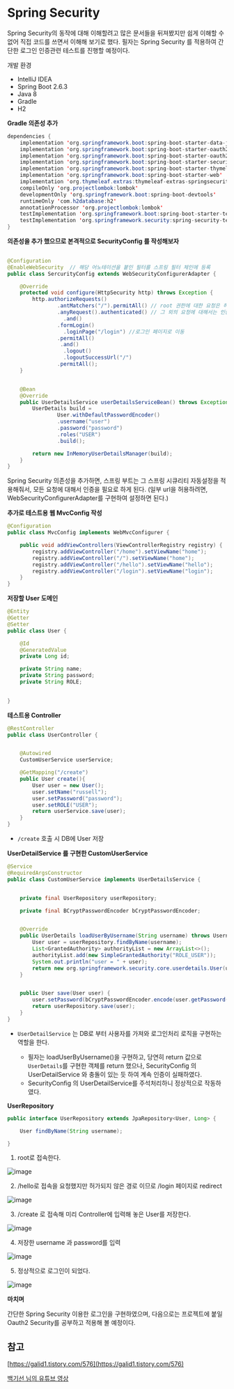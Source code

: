 # Spring Security

Spring Security의 동작에 대해 이해할려고 많은 문서들을 뒤져봤지만 쉽게 이해할 수 없어 직접 코드를 쓰면서 이해해 보기로 했다. 필자는 Spring Security 를 적용하여 간단한 로그인 인증관련 테스트를 진행할 예정이다.

개발 환경

  - IntelliJ IDEA
  - Spring Boot 2.6.3
  - Java 8
  - Gradle
  - H2

__Gradle 의존성 추가__

~~~java
dependencies {
    implementation 'org.springframework.boot:spring-boot-starter-data-jpa'
    implementation 'org.springframework.boot:spring-boot-starter-oauth2-client'
    implementation 'org.springframework.boot:spring-boot-starter-oauth2-resource-server'
    implementation 'org.springframework.boot:spring-boot-starter-security'
    implementation 'org.springframework.boot:spring-boot-starter-thymeleaf'
    implementation 'org.springframework.boot:spring-boot-starter-web'
    implementation 'org.thymeleaf.extras:thymeleaf-extras-springsecurity5'
    compileOnly 'org.projectlombok:lombok'
    developmentOnly 'org.springframework.boot:spring-boot-devtools'
    runtimeOnly 'com.h2database:h2'
    annotationProcessor 'org.projectlombok:lombok'
    testImplementation 'org.springframework.boot:spring-boot-starter-test'
    testImplementation 'org.springframework.security:spring-security-test'
}

~~~


__의존성을 추가 했으므로 본격적으로 SecurityConfig 를 작성해보자__

~~~java
  
@Configuration
@EnableWebSecurity  // 해당 어노테이션을 붙인 필터를 스프링 필터 체인에 등록
public class SercurityConfig extends WebSecurityConfigurerAdapter {

    @Override
    protected void configure(HttpSecurity http) throws Exception {
        http.authorizeRequests()
                .antMatchers("/").permitAll() // root 권한에 대한 요청은 허용한다.
                .anyRequest().authenticated() // 그 외의 요청에 대해서는 인증이 필요하다.
                  .and()
                .formLogin()
                  .loginPage("/login") //로그인 페이지로 이동
                .permitAll()
                 .and()
                  .logout()
                  .logoutSuccessUrl("/")
                .permitAll();
    }


    @Bean
    @Override
    public UserDetailsService userDetailsServiceBean() throws Exception {
        UserDetails build =
                User.withDefaultPasswordEncoder()
                .username("user")
                .password("password")
                .roles("USER")
                .build();

        return new InMemoryUserDetailsManager(build);
    }
}

~~~

Spring Security 의존성을 추가하면, 스프링 부트는 그 스프링 시큐리티 자동설정을 적용해줘서, 모든 요청에 대해서 인증을 필요로 하게 된다.
(일부 url을 허용하려면, WebSecurityConfigurerAdapter를 구현하여 설정하면 된다.)

__추가로 테스트용 웹 MvcConfig 작성__

~~~java
@Configuration
public class MvcConfig implements WebMvcConfigurer {

    public void addViewControllers(ViewControllerRegistry registry) {
        registry.addViewController("/home").setViewName("home");
        registry.addViewController("/").setViewName("home");
        registry.addViewController("/hello").setViewName("hello");
        registry.addViewController("/login").setViewName("login");
    }
}
~~~


__저장할 User 도메인__

~~~java
@Entity
@Getter
@Setter
public class User {

    @Id
    @GeneratedValue
    private Long id;

    private String name;
    private String password;
    private String ROLE;
    

}
~~~

__테스트용 Controller__
~~~java
@RestController
public class UserController {


    @Autowired
    CustomUserService userService;

    @GetMapping("/create")
    public User create(){
        User user = new User();
        user.setName("russell");
        user.setPassword("password");
        user.setROLE("USER");
        return userService.save(user);
    }
}
~~~
- `/create` 호출 시 DB에 User 저장

__UserDetailService 를 구현한 CustomUserService__

~~~java
@Service
@RequiredArgsConstructor
public class CustomUserService implements UserDetailsService {


    private final UserRepository userRepository;

    private final BCryptPasswordEncoder bCryptPasswordEncoder;


    @Override
    public UserDetails loadUserByUsername(String username) throws UsernameNotFoundException {
        User user = userRepository.findByName(username);
        List<GrantedAuthority> authorityList = new ArrayList<>();
        authorityList.add(new SimpleGrantedAuthority("ROLE_USER"));
        System.out.println("user = " + user);
        return new org.springframework.security.core.userdetails.User(user.getName(),user.getPassword(), authorityList); // User에 해당하는 Model에 UserDetails 구현하여 SpringSecurity 가 이해할 수 있는 형태의 User로 만들어 주어야 한다.
    }


    public User save(User user) {
        user.setPassword(bCryptPasswordEncoder.encode(user.getPassword()));
        return userRepository.save(user);
    }
}
~~~

- `UserDetailService` 는 DB로 부터 사용자를 가져와 로그인처리 로직을 구현하는 역할을 한다.
  
  - 필자는 loadUserByUsername()을 구현하고, 당연히 return 값으로 `UserDetails`를 구현한 객체를 return 했으나, SecurityConfig 의 UserDetailService 와 충돌이 있는 듯 하여 계속 인증이 실패하였다.
  - SecurityConfig 의 UserDetailService를 주석처리하니 정상적으로 작동하였다.

__UserRepository__
~~~java
public interface UserRepository extends JpaRepository<User, Long> {

    User findByName(String username);

}
~~~

1. root로 접속한다.

![image](https://user-images.githubusercontent.com/79154652/154649150-cbe4b941-c3d4-46ee-a803-f9ddebeaf55e.png)

2. /hello로 접속을 요청했지만 허가되지 않은 경로 이므로 /login 페이지로 redirect

![image](https://user-images.githubusercontent.com/79154652/154649286-102fd975-f392-4d0f-bbd1-8256f31cab1e.png)

3. /create 로 접속해 미리 Controller에 입력해 놓은 User를 저장한다.
  
  ![image](https://user-images.githubusercontent.com/79154652/154649420-93387882-e426-44be-b594-ca46b4bcab9a.png)

4. 저장한 username 과 password를 입력
  
  ![image](https://user-images.githubusercontent.com/79154652/154649501-738a88a9-3587-49bc-b1fd-05892321e064.png)
  
5. 정상적으로 로그인이 되었다.

![image](https://user-images.githubusercontent.com/79154652/154649783-fd764c41-b347-45ca-bd81-a7ad42aeeb04.png)


__마치며__

간단한 Spring Security 이용한 로그인을 구현하였으며, 다음으로는 프로젝트에 붙일 Oauth2 Security를 공부하고 적용해 볼 예정이다.


참고
--
[https://galid1.tistory.com/576](https://galid1.tistory.com/576)

[백기선 님의 유튜브 영상](https://www.youtube.com/watch?v=fG21HKnYt6g&t=1562s)

  

